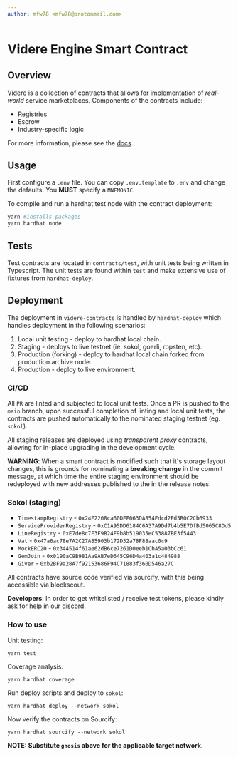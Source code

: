 ```yaml
---
author: mfw78 <mfw78@protonmail.com>
---
```


# Videre Engine Smart Contract

## Overview

Videre is a collection of contracts that allows for implementation of _real-world_
service marketplaces. Components of the contracts include:

- Registries
- Escrow
- Industry-specific logic

For more information, please see the [docs](https://windingtree.github.io/videre/).

## Usage

First configure a `.env` file. You can copy `.env.template` to `.env` and change the defaults. You
**MUST** specify a `MNEMONIC`.

To compile and run a hardhat test node with the contract deployment:

```bash
yarn #installs packages
yarn hardhat node
```

## Tests

Test contracts are located in `contracts/test`, with unit tests being written in Typescript.
The unit tests are found within `test` and make extensive use of fixtures from `hardhat-deploy`.

## Deployment

The deployment in `videre-contracts` is handled by `hardhat-deploy` which handles deployment
in the following scenarios:

1. Local unit testing - deploy to hardhat local chain.
2. Staging - deploys to live testnet (ie. sokol, goerli, ropsten, etc).
3. Production (forking) - deploy to hardhat local chain forked from production archive node.
4. Production - deploy to live environment.

### CI/CD

All `PR` are linted and subjected to local unit tests. Once a PR is pushed to the `main`
branch, upon successful completion of linting and local unit tests, the contracts are pushed
automatically to the nominated staging testnet (eg. `sokol`).

All staging releases are deployed using _transparent proxy_ contracts, allowing for in-place
upgrading in the development cycle.

**WARNING**: When a smart contract is modified such that it's storage layout changes, this
is grounds for nominating a **breaking change** in the commit message, at which time the
entire staging environment should be redeployed with new addresses published to the in the
release notes.

### Sokol (staging)

- `TimestampRegistry` - `0x24E2208ca60DFF063DA854Edcd2Ed5B0C2Cb6933`
- `ServiceProviderRegistry` - `0xC1A95DD6184C6A37A9Dd7b4b5E7DfBd5065C8Dd5`
- `LineRegistry` - `0xE7de8c7F3F9B24F9b8b519035eC53887BE3f5443`
- `Vat` - `0x47a6ac78e7A2C27A85903b172D32a78F88aac0c9`
- `MockERC20` - `0x344514f61ae62dB6ce7261D0eeb1CbA5a03bCc61`
- `GemJoin` - `0x0190aC9B981Aa9AB7eD645C96D4a403a1c484988`
- `Giver` - `0xb2BF9a28A7f92153686F94C71883f360D546a27C`

All contracts have source code verified via sourcify, with this being accessible via blockscout.

**Developers**: In order to get whitelisted / receive test tokens, please kindly ask for help
in our [discord](https://discord.com/channels/898350336069218334/913063642201722900).

### How to use

Unit testing:

```
yarn test
```

Coverage analysis:

```
yarn hardhat coverage
```

Run deploy scripts and deploy to `sokol`:

```
yarn hardhat deploy --network sokol
```

Now verify the contracts on Sourcify:

```
yarn hardhat sourcify --network sokol
```

**NOTE: Substitute `gnosis` above for the applicable target network.**
